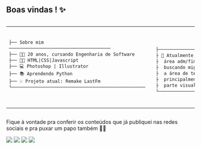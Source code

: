 ## Boas vindas ! ✨
<div style="display: flex">
     <table>
    <tr>
    <td>

    ㅤㅤㅤㅤㅤㅤㅤㅤㅤㅤㅤㅤㅤㅤ
    ├── Sobre mim ──────────────────────────────────────
    ├── 🐱‍👤 20 anos, cursando Engenharia de Software
    ├── 👩‍💻 HTML|CSS|Javascript
    ├── 💻 Photoshop | Illustrator
    ├── 📚 Aprendendo Python
    ├── 💡 Projeto atual: Remake LastFm
    └────────────────────────────────────────────────── 
    

      </td>
      <td>
          <img src="img/gengar.gif" alt="Gengar" width="100" align="center">
      </td>
<td> 

     ㅤㅤㅤㅤㅤㅤㅤㅤㅤㅤㅤㅤㅤㅤ 
    ├───────────────────────────
    ├ 🔎 Atualmente trabalho na 
    ├  área adm/financeiro,
    ├  buscando migrar para 
    ├  a área de tecnologia,
    ├  principalmente na 
    ├  parte visual.
    └───────────────────────────
             
    
</td>
  </tr>
</table>   
</div>


Fique à vontade pra conferir os conteúdos que já publiquei nas redes sociais e pra puxar um papo também 🐱‍👓
<div>
  <a href="https://www.instagram.com/elenndev" target="_blank"><img src="https://img.shields.io/badge/Instagram-E4405F?style=for-the-badge&logo=instagram&logoColor=white"></a>
  <a href = "mailto:elen.damares74@gmail.com"><img src="https://img.shields.io/badge/-Gmail-%23333?style=for-the-badge&logo=gmail&logoColor=white" target="_blank"></a>
  <a href="https://www.tiktok.com/@elenndev" target="_blank"><img src=https://img.shields.io/badge/TikTok-000000?style=for-the-badge&logo=tiktok&logoColor=white></a> 
  <a href="https://x.com/elenndev" target="_blank"><img src="https://img.shields.io/badge/Twitter-1DA1F2?style=for-the-badge&logo=twitter&logoColor=white"</a> 
</div>
